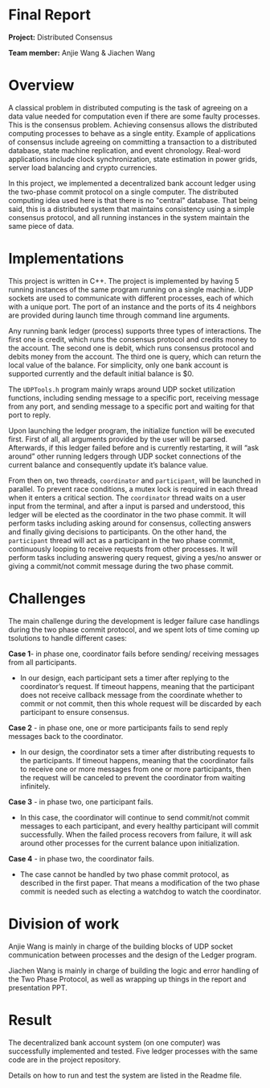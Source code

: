 
# Final Report

**Project:** Distributed Consensus

**Team member:** Anjie Wang & Jiachen Wang

# Overview

  

A classical problem in distributed computing is the task of agreeing on a data value needed for computation even if there are some faulty processes. This is the consensus problem. Achieving consensus allows the distributed computing processes to behave as a single entity. Example of applications of consensus include agreeing on committing a transaction to a distributed database, state machine replication, and event chronology. Real-word applications include clock synchronization, state estimation in power grids, server load balancing and crypto currencies.

  

In this project, we implemented a decentralized bank account ledger using the two-phase commit protocol on a single computer. The distributed computing idea used here is that there is no "central" database. That being said, this is a distributed system that maintains consistency using a simple consensus protocol, and all running instances in the system maintain the same piece of data.

# Implementations
This project is written in C++. The project is implemented by having 5 running instances of the same program running on a single machine. UDP sockets are used to communicate with different processes, each of which with a unique port. The port of an instance and the ports of its 4 neighbors are provided during launch time through command line arguments. 

Any running bank ledger (process) supports three types of interactions. The first one is credit, which runs the consensus protocol and credits money to the account. The second one is debit, which runs consensus protocol and debits money from the account. The third one is query, which can return the local value of the balance. For simplicity, only one bank account is supported currently and the default initial balance is $0.

The `UDPTools.h` program mainly wraps around UDP socket utilization functions, including sending message to a specific port, receiving message from any port, and sending message to a specific port and waiting for that port to reply.

Upon launching the ledger program, the initialize function will be executed first. First of all, all arguments provided by the user will be parsed. Afterwards, if this ledger failed before and is currently restarting, it will “ask around” other running ledgers through UDP socket connections of the current balance and consequently update it’s balance value.

From then on, two threads, `coordinator` and `participant`, will be launched in parallel. To prevent race conditions, a mutex lock is required in each thread when it enters a critical section. The `coordinator` thread waits on a user input from the terminal, and after a input is parsed and understood, this ledger will be elected as the coordinator in the two phase commit. It will perform tasks including asking around for consensus, collecting answers and finally giving decisions to participants. On the other hand, the `participant` thread will act as a participant in the two phase commit, continuously looping to receive requests from other processes. It will perform tasks including answering query request, giving a yes/no answer or giving a commit/not commit message during the two phase commit.

# Challenges

The main challenge during the development is ledger failure case handlings during the two phase commit protocol, and we spent lots of time coming up tsolutions to handle different cases:

**Case 1**- in phase one, coordinator fails before sending/ receiving messages from all participants.

- In our design, each participant sets a timer after replying to the coordinator’s request. If timeout happens, meaning that the participant does not receive callback message from the coordinate whether to commit or not commit, then this whole request will be discarded by each participant to ensure consensus.

**Case 2** - in phase one, one or more participants fails to send reply messages back to the coordinator.

- In our design, the coordinator sets a timer after distributing requests to the participants. If timeout happens, meaning that the coordinator fails to receive one or more messages from one or more participants, then the request will be canceled to prevent the coordinator from waiting infinitely.

**Case 3** - in phase two, one participant fails.

- In this case, the coordinator will continue to send commit/not commit messages to each participant, and every healthy participant will commit successfully. When the failed process recovers from failure, it will ask around other processes for the current balance upon initialization.

**Case 4** - in phase two, the coordinator fails.

- The case cannot be handled by two phase commit protocol, as described in the first paper. That means a modification of the two phase commit is needed such as electing a watchdog to watch the coordinator.

# Division of work
Anjie Wang is mainly in charge of the building blocks of UDP socket communication between processes and the design of the Ledger program.

Jiachen Wang is mainly in charge of building the logic and error handling of the Two Phase Protocol, as well as wrapping up things in the report and presentation PPT.

  

# Result
The decentralized bank account system (on one computer) was successfully implemented and tested. Five ledger processes with the same code are in the project repository. 

Details on how to run and test the system are listed in the Readme file.

